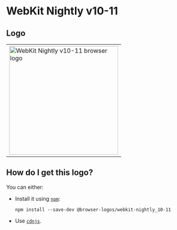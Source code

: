 # WebKit Nightly v10-11

## Logo

<table>
    <tr height=300>
        <td>
            <a href="https://github.com/alrra/browser-logos/tree/7d078185f569d40203064ec8d803ddd986fbaf89/src/archive/webkit-nightly_10-11">
                <img width=290 src="https://raw.githubusercontent.com/alrra/browser-logos/7d078185f569d40203064ec8d803ddd986fbaf89/src/archive/webkit-nightly_10-11/webkit-nightly_10-11_512x512.png" alt="WebKit Nightly v10-11 browser logo">
            </a>
        </td>
    </tr>
</table>

## How do I get this logo?

You can either:

* Install it using [`npm`][npm]:

  `npm install --save-dev @browser-logos/webkit-nightly_10-11`

* Use [`cdnjs`][cdnjs].

<!-- Link labels: -->

[cdnjs]: https://cdnjs.com/libraries/browser-logos
[npm]: https://www.npmjs.com/
